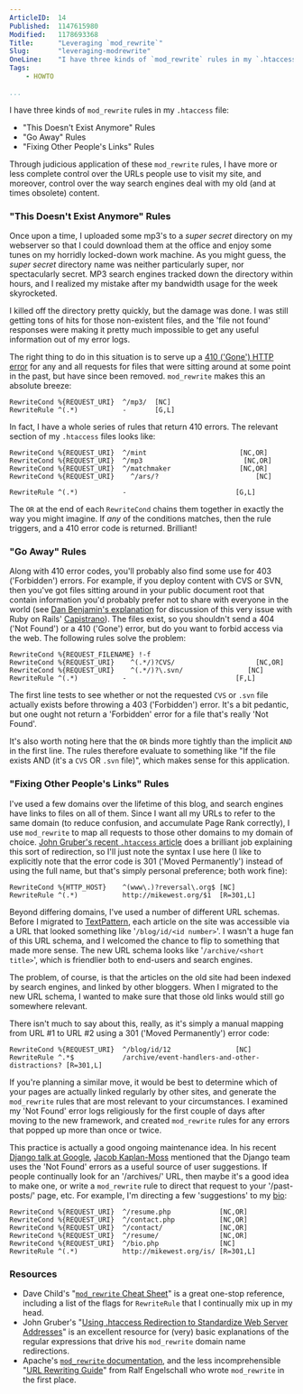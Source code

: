 ```yaml
---
ArticleID:  14
Published:  1147615980
Modified:   1178693368
Title:      "Leveraging `mod_rewrite`"
Slug:       "leveraging-modrewrite"
OneLine:    "I have three kinds of `mod_rewrite` rules in my `.htaccess` file, this article explains each, and lays out best practices for managing your site's URL scheme."
Tags:       
    - HOWTO

...
```

I have three kinds of `mod_rewrite` rules in my `.htaccess` file:

* "This Doesn't Exist Anymore" Rules
* "Go Away" Rules
* "Fixing Other People's Links" Rules

Through judicious application of these `mod_rewrite` rules, I have more or less complete control over the URLs people use to visit my site, and moreover, control over the way search engines deal with my old (and at times obsolete) content.

### "This Doesn't Exist Anymore" Rules ###

Once upon a time, I uploaded some mp3's to a _super secret_ directory on my webserver so that I could download them at the office and enjoy some tunes on my horridly locked-down work machine.  As you might guess, the _super secret_ directory name was neither particularly super, nor spectacularly secret.  MP3 search engines tracked down the directory within hours, and I realized my mistake after my bandwidth usage for the week skyrocketed.

I killed off the directory pretty quickly, but the damage was done.  I was still getting tons of hits for those non-existent files, and the 'file not found' responses were making it pretty much impossible to get any useful information out of my error logs.

The right thing to do in this situation is to serve up a [410 ('Gone') HTTP error][gone] for any and all requests for files that were sitting around at some point in the past, but have since been removed.  `mod_rewrite` makes this an absolute breeze:

    RewriteCond %{REQUEST_URI}  ^/mp3/  [NC]
    RewriteRule ^(.*)           -       [G,L]
    
In fact, I have a whole series of rules that return 410 errors.  The relevant section of my `.htaccess` files looks like:

    RewriteCond %{REQUEST_URI}  ^/mint                       [NC,OR]
    RewriteCond %{REQUEST_URI}  ^/mp3                         [NC,OR]
    RewriteCond %{REQUEST_URI}  ^/matchmaker                 [NC,OR]
    RewriteCond %{REQUEST_URI}    ^/ars/?                        [NC]
    
    RewriteRule ^(.*)           -                           [G,L]
    
The `OR` at the end of each `RewriteCond` chains them together in exactly the way you might imagine.  If _any_ of the conditions matches, then the rule triggers, and a 410 error code is returned.  Brilliant!

### "Go Away" Rules ###

Along with 410 error codes, you'll probably also find some use for 403 ('Forbidden') errors.  For example, if you deploy content with CVS or SVN, then you've got files sitting around in your public document root that contain information you'd probably prefer not to share with everyone in the world (see [Dan Benjamin's explanation][hive] for discussion of this very issue with Ruby on Rails' [Capistrano][capistrano]).  The files exist, so you shouldn't send a 404 ('Not Found') or a 410 ('Gone') error, but do you want to forbid access via the web.  The following rules solve the problem:

    RewriteCond %{REQUEST_FILENAME} !-f
    RewriteCond %{REQUEST_URI}    ^(.*/)?CVS/                    [NC,OR]
    RewriteCond %{REQUEST_URI}    ^(.*/)?\.svn/                [NC]
    RewriteRule ^(.*)           -                           [F,L]
    
The first line tests to see whether or not the requested `CVS` or `.svn` file actually exists before throwing a 403 ('Forbidden') error.  It's a bit pedantic, but one ought not return a 'Forbidden' error for a file that's really 'Not Found'.

It's also worth noting here that the `OR` binds more tightly than the implicit `AND` in the first line.  The rules therefore evaluate to something like "If the file exists AND (it's a `CVS` OR `.svn` file)", which makes sense for this application.

### "Fixing Other People's Links" Rules ###

I've used a few domains over the lifetime of this blog, and search engines have links to files on all of them.  Since I want all my URLs to refer to the same domain (to reduce confusion, and accumulate Page Rank correctly), I use `mod_rewrite` to map all requests to those other domains to my domain of choice.  [John Gruber's recent `.htaccess` article][gruber] does a brilliant job explaining this sort of redirection, so I'll just note the syntax I use here (I like to explicitly note that the error code is 301 ('Moved Permanently') instead of using the full name, but that's simply personal preference; both work fine):

    RewriteCond %{HTTP_HOST}    ^(www\.)?reversal\.org$ [NC]
    RewriteRule ^(.*)           http://mikewest.org/$1  [R=301,L]

Beyond differing domains, I've used a number of different URL schemas.  Before I migrated to [TextPattern][txp], each article on the site was accessible via a URL that looked something like '`/blog/id/<id number>`'.  I wasn't a huge fan of this URL schema, and I welcomed the chance to flip to something that made more sense.  The new URL schema looks like '`/archive/<short title>`', which is friendlier both to end-users and search engines.  

The problem, of course, is that the articles on the old site had been indexed by search engines, and linked by other bloggers.  When I migrated to the new URL schema, I wanted to make sure that those old links would still go somewhere relevant.

There isn't much to say about this, really, as it's simply a manual mapping from URL #1 to URL #2 using a 301 ('Moved Permanently') error code:

    RewriteCond %{REQUEST_URI}  ^/blog/id/12                [NC]
    RewriteRule ^.*$            /archive/event-handlers-and-other-distractions? [R=301,L]

If you're planning a similar move, it would be best to determine which of your pages are actually linked regularly by other sites, and generate the `mod_rewrite` rules that are most relevant to your circumstances.  I examined my 'Not Found' error logs religiously for the first couple of days after moving to the new framework, and created `mod_rewrite` rules for any errors that popped up more than once or twice.  

This practice is actually a good ongoing maintenance idea.  In his recent [Django talk at Google][django-google], [Jacob Kaplan-Moss][jacob] mentioned that the Django team uses the 'Not Found' errors as a useful source of user suggestions.  If people continually look for an '/archives/' URL, then maybe it's a good idea to make one, or write a `mod_rewrite` rule to direct that request to your '/past-posts/' page, etc.  For example, I'm directing a few 'suggestions' to my [bio][me]:

    RewriteCond %{REQUEST_URI}  ^/resume.php            [NC,OR]
    RewriteCond %{REQUEST_URI}  ^/contact.php           [NC,OR]
    RewriteCond %{REQUEST_URI}  ^/contact/              [NC,OR]
    RewriteCond %{REQUEST_URI}  ^/resume/               [NC,OR]
    RewriteCond %{REQUEST_URI}  ^/bio.php               [NC]
    RewriteRule ^(.*)           http://mikewest.org/is/ [R=301,L]

### Resources ###

* Dave Child's "[`mod_rewrite` Cheat Sheet][cheat]" is a great one-stop reference, including a list of the flags for `RewriteRule` that I continually mix up in my head.
* John Gruber's "[Using .htaccess Redirection to Standardize Web Server Addresses][gruber]" is an excellent resource for (very) basic explanations of the regular expressions that drive his `mod_rewrite` domain name redirections.
* Apache's [`mod_rewrite` documentation][apache-docs], and the less incomprehensible "[URL Rewriting Guide][apache-guide]" from Ralf Engelschall who wrote `mod_rewrite` in the first place.

[txp]: http://textpattern.com/  "TextPattern"
[gone]: http://diveintomark.org/archives/2003/03/27/http_error_410_gone "Mark Pilgrim - HTTP Error 410: Gone"
[hive]: http://hivelogic.com/articles/2006/04/30/preventing_svn_exposure "Hivelogic - Preventing SVN Exposure"
[cheat]: http://www.ilovejackdaniels.com/cheat-sheets/mod_rewrite-cheat-sheet/ "Dave Child - `mod_rewrite` Cheat Sheet"
[django-google]: http://video.google.com/videoplay?docid=-70449010942275062 "Jacob Kaplan-Moss talks about Django at Google"
[jacob]: http://www.jacobian.org/ "Jacob Kaplan-Moss' Website"
[me]: /is/ "Mike West's Bio/Resume"
[gruber]: http://daringfireball.net/2006/05/htaccess_redirection "John Gruber - Using .htaccess Redirection to Standardize Web Server Addresses"
[apache-docs]: http://httpd.apache.org/docs/1.3/mod/mod_rewrite.html
[apache-guide]: http://httpd.apache.org/docs/2.0/misc/rewriteguide.html "URL Rewriting Guide"
[capistrano]: http://manuals.rubyonrails.com/read/book/17